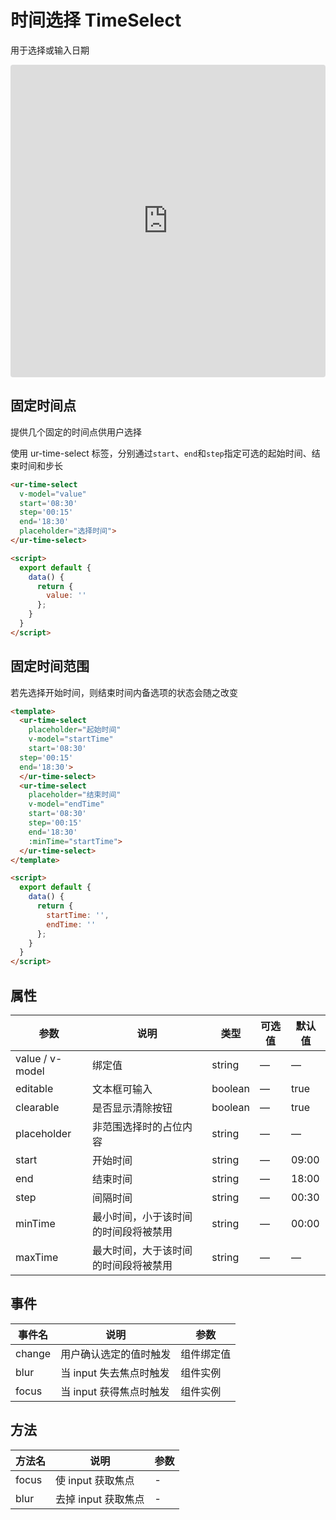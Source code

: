 # 时间选择 TimeSelect

 用于选择或输入日期

<iframe src="https://codesandbox.io/embed/time-select-yglcf?fontsize=14&hidenavigation=1&module=%2Fsrc%2Fcomponents%2Ftime-select.vue&theme=dark"
     style="width:100%; height:500px; border:0; border-radius: 4px; overflow:hidden;"
     title="time-select"
     allow="accelerometer; ambient-light-sensor; camera; encrypted-media; geolocation; gyroscope; hid; microphone; midi; payment; usb; vr; xr-spatial-tracking"
     sandbox="allow-forms allow-modals allow-popups allow-presentation allow-same-origin allow-scripts"
   ></iframe>

## 固定时间点

提供几个固定的时间点供用户选择

使用 ur-time-select 标签，分别通过`start`、`end`和`step`指定可选的起始时间、结束时间和步长
```html
<ur-time-select
  v-model="value"
  start='08:30'
  step='00:15'
  end='18:30'
  placeholder="选择时间">
</ur-time-select>

<script>
  export default {
    data() {
      return {
        value: ''
      };
    }
  }
</script>
```

## 固定时间范围

若先选择开始时间，则结束时间内备选项的状态会随之改变


```html
<template>
  <ur-time-select
    placeholder="起始时间"
    v-model="startTime"
    start='08:30'
  step='00:15'
  end='18:30'>
  </ur-time-select>
  <ur-time-select
    placeholder="结束时间"
    v-model="endTime"
    start='08:30'
    step='00:15'
    end='18:30'
    :minTime="startTime">
  </ur-time-select>
</template>

<script>
  export default {
    data() {
      return {
        startTime: '',
        endTime: ''
      };
    }
  }
</script>
```

## 属性
| 参数      | 说明          | 类型      | 可选值                           | 默认值  |
|---------- |-------------- |---------- |--------------------------------  |-------- |
| value / v-model | 绑定值 | string | — | — |
| editable | 文本框可输入 | boolean | — | true |
| clearable | 是否显示清除按钮 | boolean | — | true |
| placeholder | 非范围选择时的占位内容 | string | — | — |
| start | 开始时间 | string | — | 09:00 |
| end | 结束时间 | string | — | 18:00 |
| step | 间隔时间 | string | — | 00:30 |
| minTime | 最小时间，小于该时间的时间段将被禁用 | string | — | 00:00 |
| maxTime | 最大时间，大于该时间的时间段将被禁用 | string | — | — |


## 事件
| 事件名 | 说明 | 参数 |
|---------|--------|---------|
| change | 用户确认选定的值时触发 | 组件绑定值 |
| blur | 当 input 失去焦点时触发 | 组件实例 |
| focus | 当 input 获得焦点时触发 | 组件实例 |

## 方法
| 方法名 | 说明 | 参数 |
| ---- | ---- | ---- |
| focus | 使 input 获取焦点 | - |
| blur | 去掉 input 获取焦点 | - |
